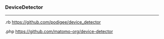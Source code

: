 ### DeviceDetector
---
.rb
https://github.com/podigee/device_detector

.php
https://github.com/matomo-org/device-detector

```

```

```ruby

```

```

```





